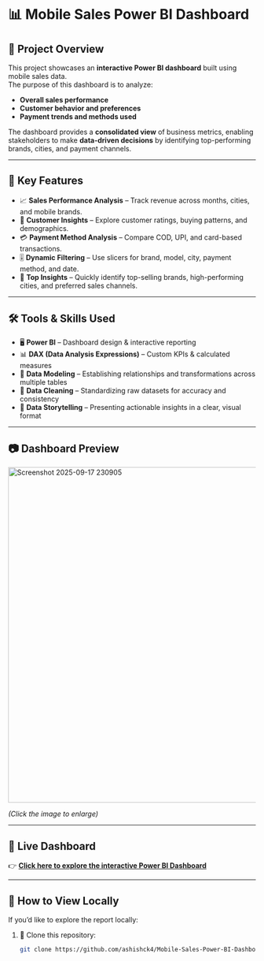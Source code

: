 # 📊 Mobile Sales Power BI Dashboard  

## 📌 Project Overview  
This project showcases an **interactive Power BI dashboard** built using mobile sales data.  
The purpose of this dashboard is to analyze:  
- **Overall sales performance**  
- **Customer behavior and preferences**  
- **Payment trends and methods used**  

The dashboard provides a **consolidated view** of business metrics, enabling stakeholders to make **data-driven decisions** by identifying top-performing brands, cities, and payment channels.  

---

## 🎯 Key Features  
- 📈 **Sales Performance Analysis** – Track revenue across months, cities, and mobile brands.  
- 👥 **Customer Insights** – Explore customer ratings, buying patterns, and demographics.  
- 💳 **Payment Method Analysis** – Compare COD, UPI, and card-based transactions.  
- 🎚 **Dynamic Filtering** – Use slicers for brand, model, city, payment method, and date.  
- 🌟 **Top Insights** – Quickly identify top-selling brands, high-performing cities, and preferred sales channels.  

---

## 🛠 Tools & Skills Used  
- 🖥 **Power BI** – Dashboard design & interactive reporting  
- 📊 **DAX (Data Analysis Expressions)** – Custom KPIs & calculated measures  
- 🔗 **Data Modeling** – Establishing relationships and transformations across multiple tables  
- 🧹 **Data Cleaning** – Standardizing raw datasets for accuracy and consistency  
- 📑 **Data Storytelling** – Presenting actionable insights in a clear, visual format  

---

## 📷 Dashboard Preview  
<img width="1205" height="681" alt="Screenshot 2025-09-17 230905" src="https://github.com/user-attachments/assets/131b8a51-4743-4a38-b028-7912d670ac8f" />

*(Click the image to enlarge)*  

---

## 🚀 Live Dashboard  
👉 [**Click here to explore the interactive Power BI Dashboard**](https://app.powerbi.com/view?r=eyJrIjoiMjYzNzI3ZTQtYzlhYy00MjlhLWExZjAtNWY1YzBjOGM1MWFmIiwidCI6IjBkOTFkYWIxLWQ1ZWMtNGZkYS1iNzU4LTk5MGMwNWNmYmU4MyJ9)  

---

## 🔧 How to View Locally  
If you’d like to explore the report locally:  

1. 📂 Clone this repository:  
   ```bash
   git clone https://github.com/ashishck4/Mobile-Sales-Power-BI-Dashboard.git
